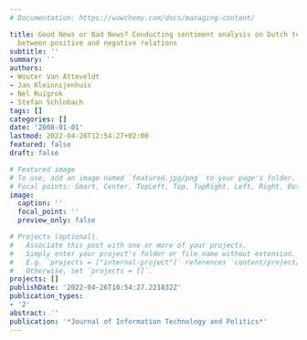 ```yaml
---
# Documentation: https://wowchemy.com/docs/managing-content/

title: Good News or Bad News? Conducting sentiment analysis on Dutch text to distinguish
  between positive and negative relations
subtitle: ''
summary: ''
authors:
- Wouter Van Atteveldt
- Jan Kleinnijenhuis
- Nel Ruigrok
- Stefan Schlobach
tags: []
categories: []
date: '2008-01-01'
lastmod: 2022-04-26T12:54:27+02:00
featured: false
draft: false

# Featured image
# To use, add an image named `featured.jpg/png` to your page's folder.
# Focal points: Smart, Center, TopLeft, Top, TopRight, Left, Right, BottomLeft, Bottom, BottomRight.
image:
  caption: ''
  focal_point: ''
  preview_only: false

# Projects (optional).
#   Associate this post with one or more of your projects.
#   Simply enter your project's folder or file name without extension.
#   E.g. `projects = ["internal-project"]` references `content/project/deep-learning/index.md`.
#   Otherwise, set `projects = []`.
projects: []
publishDate: '2022-04-26T10:54:27.221832Z'
publication_types:
- '2'
abstract: ''
publication: '*Journal of Information Technology and Politics*'
---
```

